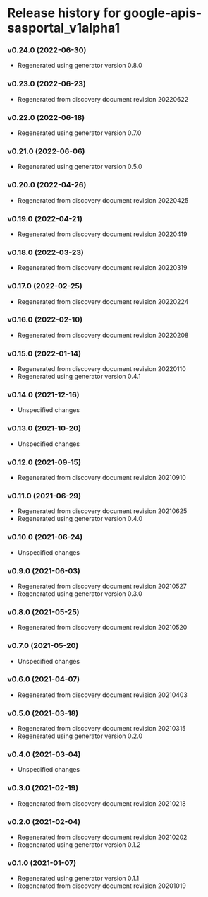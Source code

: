 # Release history for google-apis-sasportal_v1alpha1

### v0.24.0 (2022-06-30)

* Regenerated using generator version 0.8.0

### v0.23.0 (2022-06-23)

* Regenerated from discovery document revision 20220622

### v0.22.0 (2022-06-18)

* Regenerated using generator version 0.7.0

### v0.21.0 (2022-06-06)

* Regenerated using generator version 0.5.0

### v0.20.0 (2022-04-26)

* Regenerated from discovery document revision 20220425

### v0.19.0 (2022-04-21)

* Regenerated from discovery document revision 20220419

### v0.18.0 (2022-03-23)

* Regenerated from discovery document revision 20220319

### v0.17.0 (2022-02-25)

* Regenerated from discovery document revision 20220224

### v0.16.0 (2022-02-10)

* Regenerated from discovery document revision 20220208

### v0.15.0 (2022-01-14)

* Regenerated from discovery document revision 20220110
* Regenerated using generator version 0.4.1

### v0.14.0 (2021-12-16)

* Unspecified changes

### v0.13.0 (2021-10-20)

* Unspecified changes

### v0.12.0 (2021-09-15)

* Regenerated from discovery document revision 20210910

### v0.11.0 (2021-06-29)

* Regenerated from discovery document revision 20210625
* Regenerated using generator version 0.4.0

### v0.10.0 (2021-06-24)

* Unspecified changes

### v0.9.0 (2021-06-03)

* Regenerated from discovery document revision 20210527
* Regenerated using generator version 0.3.0

### v0.8.0 (2021-05-25)

* Regenerated from discovery document revision 20210520

### v0.7.0 (2021-05-20)

* Unspecified changes

### v0.6.0 (2021-04-07)

* Regenerated from discovery document revision 20210403

### v0.5.0 (2021-03-18)

* Regenerated from discovery document revision 20210315
* Regenerated using generator version 0.2.0

### v0.4.0 (2021-03-04)

* Unspecified changes

### v0.3.0 (2021-02-19)

* Regenerated from discovery document revision 20210218

### v0.2.0 (2021-02-04)

* Regenerated from discovery document revision 20210202
* Regenerated using generator version 0.1.2

### v0.1.0 (2021-01-07)

* Regenerated using generator version 0.1.1
* Regenerated from discovery document revision 20201019

